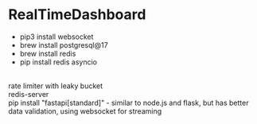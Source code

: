 # RealTimeDashboard

- pip3 install websocket
- brew install postgresql@17
- brew install redis
- pip install redis asyncio

<br>
rate limiter with leaky bucket

<br>
redis-server

<br>
pip install "fastapi[standard]" - similar to node.js and flask, but has better data validation, using websocket for streaming